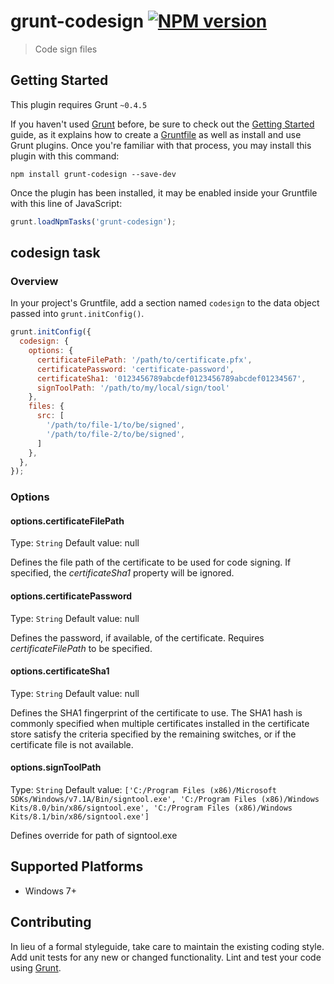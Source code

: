 # grunt-codesign [![NPM version](https://badge.fury.io/js/grunt-codesign.svg)](http://badge.fury.io/js/grunt-codesign)

> Code sign files

## Getting Started
This plugin requires Grunt `~0.4.5`

If you haven't used [Grunt](http://gruntjs.com/) before, be sure to check out the [Getting Started](http://gruntjs.com/getting-started) guide, as it explains how to create a [Gruntfile](http://gruntjs.com/sample-gruntfile) as well as install and use Grunt plugins. Once you're familiar with that process, you may install this plugin with this command:

```shell
npm install grunt-codesign --save-dev
```

Once the plugin has been installed, it may be enabled inside your Gruntfile with this line of JavaScript:

```js
grunt.loadNpmTasks('grunt-codesign');
```

## codesign task

### Overview
In your project's Gruntfile, add a section named `codesign` to the data object passed into `grunt.initConfig()`.

```js
grunt.initConfig({
  codesign: {
    options: {
      certificateFilePath: '/path/to/certificate.pfx',
      certificatePassword: 'certificate-password',
      certificateSha1: '0123456789abcdef0123456789abcdef01234567',
      signToolPath: '/path/to/my/local/sign/tool'
    },
    files: {
      src: [
        '/path/to/file-1/to/be/signed',
        '/path/to/file-2/to/be/signed',
      ]
    },
  },
});
```

### Options

#### options.certificateFilePath
Type: `String`
Default value: null

Defines the file path of the certificate to be used for code signing. If specified, the _certificateSha1_ property will be ignored.

#### options.certificatePassword
Type: `String`
Default value: null

Defines the password, if available, of the certificate. Requires _certificateFilePath_ to be specified.

#### options.certificateSha1
Type: `String`
Default value: null

Defines the SHA1 fingerprint of the certificate to use. The SHA1 hash is commonly specified when multiple certificates installed in the certificate store satisfy the criteria specified by the remaining switches, or if the certificate file is not available.

#### options.signToolPath
Type: `String`
Default value: `['C:/Program Files (x86)/Microsoft SDKs/Windows/v7.1A/Bin/signtool.exe', 'C:/Program Files (x86)/Windows Kits/8.0/bin/x86/signtool.exe', 'C:/Program Files (x86)/Windows Kits/8.1/bin/x86/signtool.exe']`

Defines override for path of signtool.exe

## Supported Platforms
* Windows 7+

## Contributing
In lieu of a formal styleguide, take care to maintain the existing coding style. Add unit tests for any new or changed functionality. Lint and test your code using [Grunt](http://gruntjs.com/).
